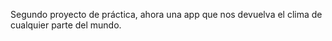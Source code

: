 Segundo proyecto de práctica, ahora una app que nos devuelva el clima de cualquier parte del mundo. 
